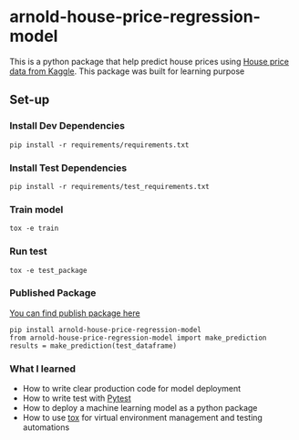 # arnold-house-price-regression-model
This is a python package that help predict house prices using [House price data from Kaggle](https://www.kaggle.com/competitions/house-prices-advanced-regression-techniques/data). This package was built for learning purpose

## Set-up
### Install Dev Dependencies
``` 
pip install -r requirements/requirements.txt
```
### Install Test Dependencies 
```
pip install -r requirements/test_requirements.txt
```
### Train model 
``` 
tox -e train
```
### Run test
```
tox -e test_package
```

### Published Package 
[You can find publish package here](https://pypi.org/project/arnold-house-price-regression-model/0.0.1/)
```
pip install arnold-house-price-regression-model
from arnold-house-price-regression-model import make_prediction
results = make_prediction(test_dataframe)
```
### What I learned 
- How to write clear production code for model deployment 
- How to write test with [Pytest](https://docs.pytest.org/en/7.1.x/)
- How to deploy a machine learning model as a python package
- How to use [tox](https://tox.wiki/en/latest/index.html) for virtual environment management and testing automations 


